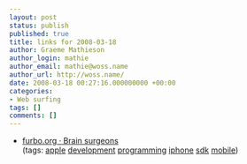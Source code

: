 ```yaml
---
layout: post
status: publish
published: true
title: links for 2008-03-18
author: Graeme Mathieson
author_login: mathie
author_email: mathie@woss.name
author_url: http://woss.name/
date: 2008-03-18 00:27:16.000000000 +00:00
categories:
- Web surfing
tags: []
comments: []
---
```

<ul class="delicious">
	<li>
		<div class="delicious-link"><a href="http://furbo.org/2008/03/16/brain-surgeons/">furbo.org · Brain surgeons</a></div>
		<div class="delicious-tags">(tags: <a href="http://del.icio.us/mathie/apple">apple</a> <a href="http://del.icio.us/mathie/development">development</a> <a href="http://del.icio.us/mathie/programming">programming</a> <a href="http://del.icio.us/mathie/iphone">iphone</a> <a href="http://del.icio.us/mathie/sdk">sdk</a> <a href="http://del.icio.us/mathie/mobile">mobile</a>)</div>
	</li>
</ul>

